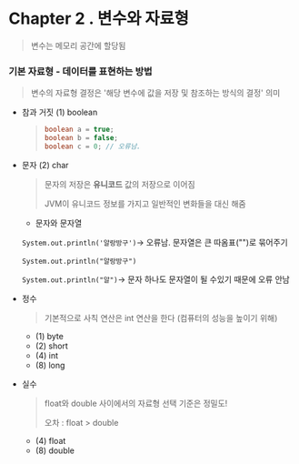 # Chapter 2 . 변수와 자료형

> 변수는 메모리 공간에 할당됨

### 기본 자료형 - 데이터를 표현하는 방법

> 변수의 자료형 결정은 '해당 변수에 값을 저장 및 참조하는 방식의 결정' 의미

+ 참과 거짓 (1) boolean 

  > ```java
  > boolean a = true;
  > boolean b = false;
  > boolean c = 0; // 오류남.
  > ```

+ 문자 (2) char 

  > 문자의 저장은 **유니코드** 값의 저장으로 이어짐
  >
  > JVM이 유니코드 정보를 가지고 일반적인 변화들을 대신 해줌

  + 문자와 문자열

  `System.out.println('알랑방구')`-> 오류남. 문자열은 큰 따옴표("")로 묶어주기

  `System.out.println("알랑방구")`

  `System.out.println("알")`-> 문자 하나도 문자열이 될 수있기 때문에 오류 안남

+ 정수

  > 기본적으로 사칙 연산은 int 연산을 한다 (컴퓨터의 성능을 높이기 위해)

  + (1) byte
  + (2) short
  + (4) int
  + (8) long

+ 실수

  > float와 double 사이에서의 자료형 선택 기준은 정밀도!
  >
  > 오차 : float > double

  + (4) float
  + (8) double